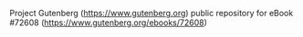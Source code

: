 Project Gutenberg (https://www.gutenberg.org) public repository
for eBook #72608 (https://www.gutenberg.org/ebooks/72608)
